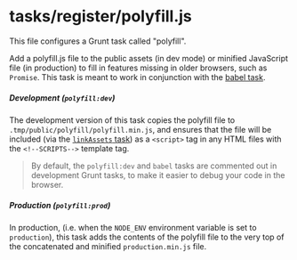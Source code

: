 # tasks/register/polyfill.js

This file configures a Grunt task called "polyfill".

Add a polyfill.js file to the public assets (in dev mode) or minified JavaScript file (in production) to fill in features missing in older browsers, such as `Promise`.  This task is meant to work in conjunction with the [babel task](http://sailsjs.com/documentation/anatomy/tasks/config/babel.js).

##### Development (`polyfill:dev`)

The development version of this task copies the polyfill file to `.tmp/public/polyfill/polyfill.min.js`, and ensures that the file will be included (via the [`linkAssets` task](http://sailsjs.com/documentation/anatomy/tasks/register/linkassets.js)) as a `<script>` tag in any HTML files with the `<!--SCRIPTS-->` template tag.

> By default, the `polyfill:dev` and `babel` tasks are commented out in development Grunt tasks, to make it easier to debug your code in the browser.

##### Production (`polyfill:prod`)

In production, (i.e. when the `NODE_ENV` environment variable is set to `production`), this task adds the contents of the polyfill file to the very top of the concatenated and minified `production.min.js` file.

<docmeta name="displayName" value="polyfill.js">

